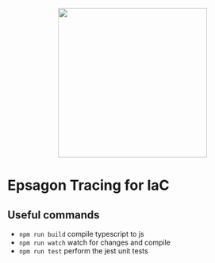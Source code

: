 
<p align="center">
  <a href="https://epsagon.com" target="_blank" align="center">
    <img src="https://cdn2.hubspot.net/hubfs/4636301/Positive%20RGB_Logo%20Horizontal%20-01.svg" width="300">
  </a>
  <br />
</p>

# Epsagon Tracing for IaC





[comment]: <> (# Welcome to your CDK TypeScript Construct Library project!)

[comment]: <> (You should explore the contents of this project. It demonstrates a CDK Construct Library that includes a construct &#40;`EpsagonCdk`&#41;)

[comment]: <> (which contains an Amazon SQS queue that is subscribed to an Amazon SNS topic.)

[comment]: <> (The construct defines an interface &#40;`EpsagonCdkProps`&#41; to configure the visibility timeout of the queue.)

## Useful commands

 * `npm run build`   compile typescript to js
 * `npm run watch`   watch for changes and compile
 * `npm run test`    perform the jest unit tests